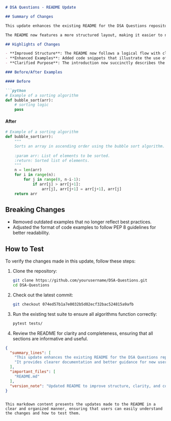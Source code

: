 ```markdown
# DSA Questions - README Update

## Summary of Changes

This update enhances the existing README for the DSA Questions repository, providing clearer documentation and better guidance for new users. The changes include additional explanations of the repository's purpose, an overview of the data structures and algorithms covered, and improved examples to demonstrate usage. The aim is to ensure that developers can quickly understand the content and start contributing to this open-source project.

The README now features a more structured layout, making it easier to navigate. Sections have been added to highlight key features and provide clear before-and-after examples of the algorithms implemented within the repository. This will help both novice and experienced developers grasp the fundamental concepts and see the practical applications of the data structures and algorithms.

## Highlights of Changes

- **Improved Structure**: The README now follows a logical flow with clear headings and subheadings.
- **Enhanced Examples**: Added code snippets that illustrate the use of various algorithms.
- **Clarified Purpose**: The introduction now succinctly describes the objective of the repository.

### Before/After Examples

#### Before

```python
# Example of a sorting algorithm
def bubble_sort(arr):
    # sorting logic
    pass
```

#### After

```python
# Example of a sorting algorithm
def bubble_sort(arr):
    """
    Sorts an array in ascending order using the bubble sort algorithm.
    
    :param arr: List of elements to be sorted.
    :return: Sorted list of elements.
    """
    n = len(arr)
    for i in range(n):
        for j in range(0, n-i-1):
            if arr[j] > arr[j+1]:
                arr[j], arr[j+1] = arr[j+1], arr[j]
    return arr
```

## Breaking Changes

- Removed outdated examples that no longer reflect best practices.
- Adjusted the format of code examples to follow PEP 8 guidelines for better readability.

## How to Test

To verify the changes made in this update, follow these steps:

1. Clone the repository:
   ```bash
   git clone https://github.com/yourusername/DSA-Questions.git
   cd DSA-Questions
   ```

2. Check out the latest commit:
   ```bash
   git checkout 074ed57b1a7e0032b5d02ecf32bac524815a9afb
   ```

3. Run the existing test suite to ensure all algorithms function correctly:
   ```bash
   pytest tests/
   ```

4. Review the README for clarity and completeness, ensuring that all sections are informative and useful.

```json
{
  "summary_lines": [
    "This update enhances the existing README for the DSA Questions repository.",
    "It provides clearer documentation and better guidance for new users."
  ],
  "important_files": [
    "README.md"
  ],
  "version_note": "Updated README to improve structure, clarity, and code examples."
}
```
```

This markdown content presents the updates made to the README in a clear and organized manner, ensuring that users can easily understand the changes and how to test them.